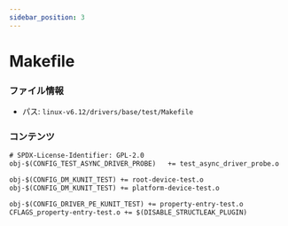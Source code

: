 ```yaml
---
sidebar_position: 3
---
```

# Makefile

### ファイル情報

- パス: `linux-v6.12/drivers/base/test/Makefile`

### コンテンツ

```txt
# SPDX-License-Identifier: GPL-2.0
obj-$(CONFIG_TEST_ASYNC_DRIVER_PROBE)	+= test_async_driver_probe.o

obj-$(CONFIG_DM_KUNIT_TEST)	+= root-device-test.o
obj-$(CONFIG_DM_KUNIT_TEST)	+= platform-device-test.o

obj-$(CONFIG_DRIVER_PE_KUNIT_TEST) += property-entry-test.o
CFLAGS_property-entry-test.o += $(DISABLE_STRUCTLEAK_PLUGIN)

```
